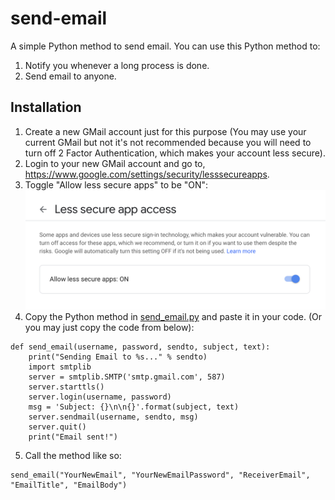 # send-email
A simple Python method to send email.
You can use this Python method to:
1. Notify you whenever a long process is done.
2. Send email to anyone.

## Installation
1. Create a new GMail account just for this purpose (You may use your current GMail but not it's not recommended because you will need to turn off 2 Factor Authentication, which makes your account less secure).
2. Login to your new GMail account and go to, https://www.google.com/settings/security/lesssecureapps.
3. Toggle "Allow less secure apps" to be "ON":
![img](instruction-screenshot.png)
4. Copy the Python method in [send_email.py](send_email.py) and paste it in your code. (Or you may just copy the code from below):
```
def send_email(username, password, sendto, subject, text):
    print("Sending Email to %s..." % sendto)
    import smtplib
    server = smtplib.SMTP('smtp.gmail.com', 587)
    server.starttls()
    server.login(username, password)
    msg = 'Subject: {}\n\n{}'.format(subject, text)
    server.sendmail(username, sendto, msg)
    server.quit()
    print("Email sent!")
```
5. Call the method like so:
```
send_email("YourNewEmail", "YourNewEmailPassword", "ReceiverEmail", "EmailTitle", "EmailBody")
```
